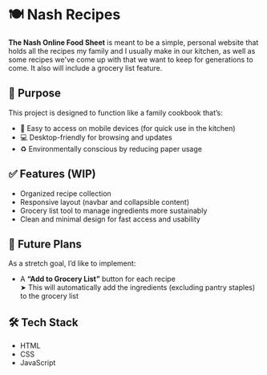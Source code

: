 # 🍽️ Nash Recipes

**The Nash Online Food Sheet** is meant to be a simple, personal website that holds all the recipes my family and I usually make in our kitchen, as well as some recipes we've come up with that we want to keep for generations to come. It also will include a grocery list feature.

## 🧾 Purpose

This project is designed to function like a family cookbook that’s:

- 📱 Easy to access on mobile devices (for quick use in the kitchen)
- 💻 Desktop-friendly for browsing and updates
- ♻️ Environmentally conscious by reducing paper usage

## ✅ Features (WIP)

- Organized recipe collection
- Responsive layout (navbar and collapsible content)
- Grocery list tool to manage ingredients more sustainably
- Clean and minimal design for fast access and usability

## 🚀 Future Plans

As a stretch goal, I’d like to implement:

- A **“Add to Grocery List”** button for each recipe  
  ➤ This will automatically add the ingredients (excluding pantry staples) to the grocery list

## 🛠️ Tech Stack

- HTML
- CSS
- JavaScript